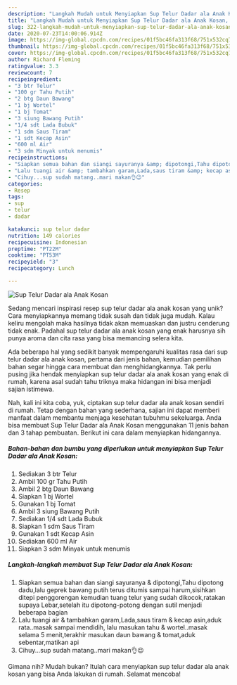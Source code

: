 ```yaml
---
description: "Langkah Mudah untuk Menyiapkan Sup Telur Dadar ala Anak Kosan, Enak Banget"
title: "Langkah Mudah untuk Menyiapkan Sup Telur Dadar ala Anak Kosan, Enak Banget"
slug: 322-langkah-mudah-untuk-menyiapkan-sup-telur-dadar-ala-anak-kosan-enak-banget
date: 2020-07-23T14:00:06.914Z
image: https://img-global.cpcdn.com/recipes/01f5bc46fa313f68/751x532cq70/sup-telur-dadar-ala-anak-kosan-foto-resep-utama.jpg
thumbnail: https://img-global.cpcdn.com/recipes/01f5bc46fa313f68/751x532cq70/sup-telur-dadar-ala-anak-kosan-foto-resep-utama.jpg
cover: https://img-global.cpcdn.com/recipes/01f5bc46fa313f68/751x532cq70/sup-telur-dadar-ala-anak-kosan-foto-resep-utama.jpg
author: Richard Fleming
ratingvalue: 3.3
reviewcount: 7
recipeingredient:
- "3 btr Telur"
- "100 gr Tahu Putih"
- "2 btg Daun Bawang"
- "1 bj Wortel"
- "1 bj Tomat"
- "3 siung Bawang Putih"
- "1/4 sdt Lada Bubuk"
- "1 sdm Saus Tiram"
- "1 sdt Kecap Asin"
- "600 ml Air"
- "3 sdm Minyak untuk menumis"
recipeinstructions:
- "Siapkan semua bahan dan siangi sayuranya &amp; dipotongi,Tahu dipotong dadu,lalu geprek bawang putih terus ditumis sampai harum,sisihkan ditepi penggorengan kemudian tuang telur yang sudah dikocok,ratakan supaya Lebar,setelah itu dipotong-potong dengan sutil menjadi beberapa bagian"
- "Lalu tuangi air &amp; tambahkan garam,Lada,saus tiram &amp; kecap asin,aduk rata..masak sampai mendidih, lalu masukan tahu &amp; wortel..masak selama 5 menit,terakhir masukan daun bawang &amp; tomat,aduk sebentar,matikan api"
- "Cihuy...sup sudah matang..mari makan👌😉"
categories:
- Resep
tags:
- sup
- telur
- dadar

katakunci: sup telur dadar 
nutrition: 149 calories
recipecuisine: Indonesian
preptime: "PT22M"
cooktime: "PT53M"
recipeyield: "3"
recipecategory: Lunch

---
```



![Sup Telur Dadar ala Anak Kosan](https://img-global.cpcdn.com/recipes/01f5bc46fa313f68/751x532cq70/sup-telur-dadar-ala-anak-kosan-foto-resep-utama.jpg)

Sedang mencari inspirasi resep sup telur dadar ala anak kosan yang unik? Cara menyiapkannya memang tidak susah dan tidak juga mudah. Kalau keliru mengolah maka hasilnya tidak akan memuaskan dan justru cenderung tidak enak. Padahal sup telur dadar ala anak kosan yang enak harusnya sih punya aroma dan cita rasa yang bisa memancing selera kita.



Ada beberapa hal yang sedikit banyak mempengaruhi kualitas rasa dari sup telur dadar ala anak kosan, pertama dari jenis bahan, kemudian pemilihan bahan segar hingga cara membuat dan menghidangkannya. Tak perlu pusing jika hendak menyiapkan sup telur dadar ala anak kosan yang enak di rumah, karena asal sudah tahu triknya maka hidangan ini bisa menjadi sajian istimewa.


Nah, kali ini kita coba, yuk, ciptakan sup telur dadar ala anak kosan sendiri di rumah. Tetap dengan bahan yang sederhana, sajian ini dapat memberi manfaat dalam membantu menjaga kesehatan tubuhmu sekeluarga. Anda bisa membuat Sup Telur Dadar ala Anak Kosan menggunakan 11 jenis bahan dan 3 tahap pembuatan. Berikut ini cara dalam menyiapkan hidangannya.

<!--inarticleads1-->

##### Bahan-bahan dan bumbu yang diperlukan untuk menyiapkan Sup Telur Dadar ala Anak Kosan:

1. Sediakan 3 btr Telur
1. Ambil 100 gr Tahu Putih
1. Ambil 2 btg Daun Bawang
1. Siapkan 1 bj Wortel
1. Gunakan 1 bj Tomat
1. Ambil 3 siung Bawang Putih
1. Sediakan 1/4 sdt Lada Bubuk
1. Siapkan 1 sdm Saus Tiram
1. Gunakan 1 sdt Kecap Asin
1. Sediakan 600 ml Air
1. Siapkan 3 sdm Minyak untuk menumis




<!--inarticleads2-->

##### Langkah-langkah membuat Sup Telur Dadar ala Anak Kosan:

1. Siapkan semua bahan dan siangi sayuranya &amp; dipotongi,Tahu dipotong dadu,lalu geprek bawang putih terus ditumis sampai harum,sisihkan ditepi penggorengan kemudian tuang telur yang sudah dikocok,ratakan supaya Lebar,setelah itu dipotong-potong dengan sutil menjadi beberapa bagian
1. Lalu tuangi air &amp; tambahkan garam,Lada,saus tiram &amp; kecap asin,aduk rata..masak sampai mendidih, lalu masukan tahu &amp; wortel..masak selama 5 menit,terakhir masukan daun bawang &amp; tomat,aduk sebentar,matikan api
1. Cihuy...sup sudah matang..mari makan👌😉




Gimana nih? Mudah bukan? Itulah cara menyiapkan sup telur dadar ala anak kosan yang bisa Anda lakukan di rumah. Selamat mencoba!
